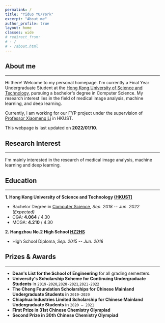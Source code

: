 ```yaml
---
permalink: /
title: "Yiduo YU/York"
excerpt: "About me"
author_profile: true
layout: home
classes: wide
# redirect_from:
# - /
# - /about.html
---
```


## About me
----------------------------

Hi there! Welcome to my personal homepage. I'm currently a Final Year Undergraduate Student at
the [Hong Kong University of Science and Technology](https://hkust.edu.hk/), pursuing a bachelor's degree in Computer Science. My research interest lies in the field of medical image analysis, machine learning, and deep learning.

Currently, I am working for our FYP project under the supervision of [Professor Xiaomeng Li](https://xmengli.github.io/) in HKUST.

This webpage is last updated on **2022/01/10**.


<!-- ## News

- [2021/8/26]    One paper has been accepted to EMNLP2021 (main conference).
- [2021/1/16]    One paper has been accepted to WWW2021. -->


## Research Interest
----------------------------

I'm mainly interested in the research of medical image analysis, machine learning and deep learning.

## Education
----------------------------

**1. Hong Kong University of Science and Technology [(HKUST)](https://hkust.edu.hk/)**

- Bachelor Degree in [Computer Science](https://www.cse.ust.hk/),  *Sep. 2018 -- Jun. 2022 (Expected)*
- CGA: **4.064** / 4.30
- MCGA: **4.210** / 4.30

**2. Hangzhou No.2 High School [HZ2HS](http://www.hz2hs.cn/)**

- High School Diploma, *Sep. 2015 -- Jun. 2018*

## Prizes & Awards
----------------------------

* **Dean's List for the School of Engineering** for all grading semesters.
* **University's Scholarship Scheme for Continuing Undergraduate Students** in `2019-2020`,`2020-2021`,`2021-2022`
* **The Cheng Foundation Scholarships for Chinese Mainland Undergraduate Students** in `2019-2020`
* **Chiaphua Industries Limited Scholarship for Chinese Mainland Undergraduate Students** in `2020 – 2021`
* **First Prize in 31st Chinese Chemistry Olympiad**
* **Second Prize in 30th Chinese Chemistry Olympiad**


<!-- ## Contact me!

You can reach me at `1874240442 [at] qq [dot] com`, this email will be active all the time. -->

<!-- ## Sitemap

<script type="text/javascript" id="clustrmaps" src="//clustrmaps.com/map_v2.js?d=DE2rC1_XQk9C3olzhHZGibG_eT8m4xfWcetZ15Zm4mQ&cl=ffffff&w=a"></script> -->
